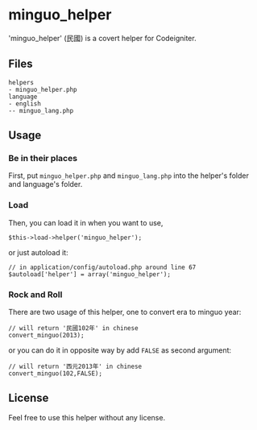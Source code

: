 minguo_helper
=============

'minguo_helper' (民國) is a covert helper for Codeigniter.

## Files
```
helpers
- minguo_helper.php
language
- english
-- minguo_lang.php
```

## Usage
### Be in their places
First, put `minguo_helper.php` and `minguo_lang.php` into the helper's folder and language's folder.
### Load
Then, you can load it in when you want to use,

```
$this->load->helper('minguo_helper');
```
or just autoload it:

```
// in application/config/autoload.php around line 67
$autoload['helper'] = array('minguo_helper');
```
### Rock and Roll
There are two usage of this helper, one to convert era to minguo year:

```
// will return '民國102年' in chinese
convert_minguo(2013);
```

or you can do it in opposite way by add `FALSE` as second argument:

```
// will return '西元2013年' in chinese
convert_minguo(102,FALSE);
```
## License
Feel free to use this helper without any license.